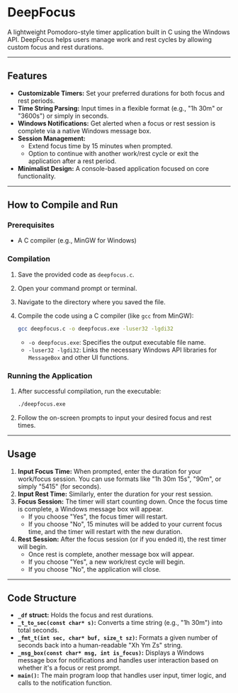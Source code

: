 # DeepFocus

A lightweight Pomodoro-style timer application built in C using the Windows API. DeepFocus helps users manage work and rest cycles by allowing custom focus and rest durations.

---

## Features

* **Customizable Timers:** Set your preferred durations for both focus and rest periods.
* **Time String Parsing:** Input times in a flexible format (e.g., "1h 30m" or "3600s") or simply in seconds.
* **Windows Notifications:** Get alerted when a focus or rest session is complete via a native Windows message box.
* **Session Management:**
    * Extend focus time by 15 minutes when prompted.
    * Option to continue with another work/rest cycle or exit the application after a rest period.
* **Minimalist Design:** A console-based application focused on core functionality.

---

## How to Compile and Run

### Prerequisites

* A C compiler (e.g., MinGW for Windows)

### Compilation

1.  Save the provided code as `deepfocus.c`.
2.  Open your command prompt or terminal.
3.  Navigate to the directory where you saved the file.
4.  Compile the code using a C compiler (like `gcc` from MinGW):

    ```bash
    gcc deepfocus.c -o deepfocus.exe -luser32 -lgdi32
    ```

    * `-o deepfocus.exe`: Specifies the output executable file name.
    * `-luser32 -lgdi32`: Links the necessary Windows API libraries for `MessageBox` and other UI functions.

### Running the Application

1.  After successful compilation, run the executable:

    ```bash
    ./deepfocus.exe
    ```

2.  Follow the on-screen prompts to input your desired focus and rest times.

---

## Usage

1.  **Input Focus Time:** When prompted, enter the duration for your work/focus session. You can use formats like "1h 30m 15s", "90m", or simply "5415" (for seconds).
2.  **Input Rest Time:** Similarly, enter the duration for your rest session.
3.  **Focus Session:** The timer will start counting down. Once the focus time is complete, a Windows message box will appear.
    * If you choose "Yes", the focus timer will restart.
    * If you choose "No", 15 minutes will be added to your current focus time, and the timer will restart with the new duration.
4.  **Rest Session:** After the focus session (or if you ended it), the rest timer will begin.
    * Once rest is complete, another message box will appear.
    * If you choose "Yes", a new work/rest cycle will begin.
    * If you choose "No", the application will close.

---

## Code Structure

* **`_df` struct:** Holds the focus and rest durations.
* **`_t_to_sec(const char* s)`:** Converts a time string (e.g., "1h 30m") into total seconds.
* **`_fmt_t(int sec, char* buf, size_t sz)`:** Formats a given number of seconds back into a human-readable "Xh Ym Zs" string.
* **`_msg_box(const char* msg, int is_focus)`:** Displays a Windows message box for notifications and handles user interaction based on whether it's a focus or rest prompt.
* **`main()`:** The main program loop that handles user input, timer logic, and calls to the notification function.
